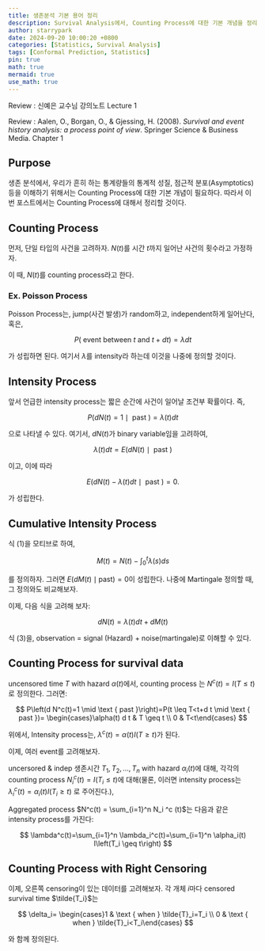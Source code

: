 ```yaml
---
title: 생존분석 기본 용어 정리
description: Survival Analysis에서, Counting Process에 대한 기본 개념을 정리
author: starrypark
date: 2024-09-20 10:00:20 +0800
categories: [Statistics, Survival Analysis]
tags: [Conformal Prediction, Statistics]
pin: true
math: true
mermaid: true
use_math: true
---
```



Review : 신예은 교수님 강의노트 Lecture 1

Review : Aalen, O., Borgan, O., & Gjessing, H. (2008). *Survival and event history analysis: a process point of view*. Springer Science & Business Media. Chapter 1

## Purpose

생존 분석에서, 우리가 흔히 하는 통계량들의 통계적 성질, 점근적 분포(Asymptotics) 등을 이해하기 위해서는 Counting Process에 대한 기본 개념이 필요하다.
따라서 이번 포스트에서는 Counting Process에 대해서 정리할 것이다.

## Counting Process

먼저, 단일 타입의 사건을 고려하자. $N(t)$를 시간 $t$까지 일어난 사건의 횟수라고 가정하자.

이 때, $N(t)$를 counting process라고 한다.

### Ex. Poisson Process

Poisson Process는, jump(사건 발생)가 random하고, independent하게 일어난다, 혹은,

$$
P(\text { event between } t \text { and } t+d t)=\lambda d t
$$

가 성립하면 된다. 여기서 $\lambda$를 intensity라 하는데 이것을 나중에 정의할 것이다.

## Intensity Process

앞서 언급한 intensity process는 짧은 순간에 사건이 일어날 조건부 확률이다. 즉,

$$
P(d N(t)=1 \mid \text { past })=\lambda(t) d t
$$

으로 나타낼 수 있다. 여기서, $dN(t)$가 binary variable임을 고려하여,

$$
\lambda(t) d t=E(d N(t) \mid \text { past })
$$

이고, 이에 따라

$$
 \begin{equation}E(d N(t)-\lambda(t) d t \mid \text { past })=0 \text {. }\end{equation}
$$

가 성립한다. 

## Cumulative Intensity Process

식 (1)을 모티브로 하여,

$$
\begin{equation}M(t)=N(t)-\int_0^t \lambda(s) d s\end{equation}
$$

를 정의하자. 그러면 $E(dM(t) \mid \text{past} ) = 0$이 성립한다. 나중에 Martingale 정의할 때, 그 정의와도 비교해보자.

이제, 다음 식을 고려해 보자:

$$
\begin{equation}dN(t) = \lambda(t) dt + dM(t)\end{equation}
$$

식 (3)을, observation  = signal (Hazard) + noise(martingale)로 이해할 수 있다.

## Counting Process for survival data

uncensored time $T$ with hazard $\alpha(t)$에서,  counting process 는 $N^c(t)=I(T \leq t)$로 정의한다. 그러면:

$$
P\left(d N^c(t)=1 \mid \text { past }\right)=P(t \leq T<t+d t \mid \text { past })= \begin{cases}\alpha(t) d t & T \geq t \\ 0 & T<t\end{cases}
$$

위에서, Intensity process는, $\lambda^c(t)=\alpha(t) I(T \geq t)$가 된다.

이제, 여러 event를 고려해보자.

uncersored & indep 생존시간 $T_1, T_2, \ldots, T_n$ with hazard $\alpha_i (t)$에 대해, 각각의 counting process $N_i ^c (t) = I(T_i \le t)$에 대해(물론, 이러면 intensity process는 $\lambda_i ^c (t) = \alpha_i (t) I(T_i \ge t)$ 로 주어진다.),

Aggregated process $N^c(t) = \sum_{i=1}^n N_i ^c (t)$는 다음과 같은 intensity process를 가진다:

$$
\lambda^c(t)=\sum_{i=1}^n \lambda_i^c(t)=\sum_{i=1}^n \alpha_i(t) I\left(T_i \geq t\right)
$$

## Counting Process with Right Censoring

이제, 오른쪽 censoring이 있는 데이터를 고려해보자. 각 개체 $i$마다 censored survival time $\tilde{T_i}$는 

$$
\delta_i= \begin{cases}1 & \text { when } \tilde{T}_i=T_i \\ 0 & \text { when } \tilde{T}_i<T_i\end{cases}
$$

와 함께 정의된다.